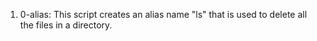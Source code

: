 1. 0-alias: This script creates an alias name "ls" that is used to delete all the files in a directory.
